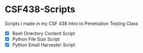 # CSF438-Scripts
Scripts I made in my CSF 438 Intro to Penetration Testing Class
- [x] Bash Directory Content Script
- [x] Python File Size Script
- [x] Python Email Harvester Script
